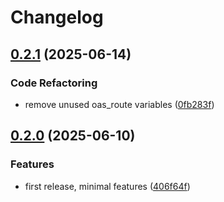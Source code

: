 # Changelog

## [0.2.1](https://github.com/a-chacon/oas_rage/compare/oas_rage/v0.2.0...oas_rage/v0.2.1) (2025-06-14)


### Code Refactoring

* remove unused oas_route variables ([0fb283f](https://github.com/a-chacon/oas_rage/commit/0fb283f56794984a31f5c21ed5aebf8fadcc622a))

## [0.2.0](https://github.com/a-chacon/oas_rage/compare/oas_rage-v0.1.0...oas_rage/v0.2.0) (2025-06-10)


### Features

* first release, minimal features ([406f64f](https://github.com/a-chacon/oas_rage/commit/406f64f634288beb2f99cf466de09de02f607597))

